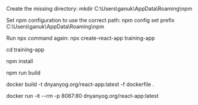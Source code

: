 Create the missing directory: mkdir C:\Users\ganuk\AppData\Roaming\npm

Set npm configuration to use the correct path: npm config set prefix C:\Users\ganuk\AppData\Roaming\npm

Run npx command again: npx create-react-app training-app

cd training-app

npm install

npm run build

docker build -t dnyanyog.org/react-app:latest -f dockerfile .

docker run -it --rm -p 8087:80 dnyanyog.org/react-app:latest